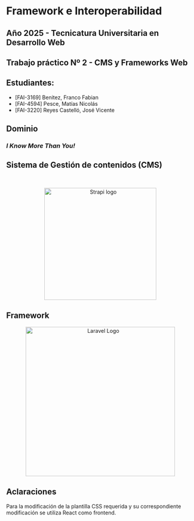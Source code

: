 # Framework e Interoperabilidad

## Año 2025 - Tecnicatura Universitaria en Desarrollo Web

## Trabajo práctico Nº 2 - CMS y Frameworks Web

## Estudiantes:

- [FAI-3169] Benitez, Franco Fabian
- [FAI-4594] Pesce, Matías Nicolás
- [FAI-3220] Reyes Castelló, José Vicente

## Dominio

<h3> <i> I Know More Than You! </i> </h3>


## Sistema de Gestión de contenidos (CMS)

<br>
<p align="center">
  <a href="./Strapi-TP2-FEI/">
    <img src="https://strapi.io/assets/strapi-logo-light.svg" width="300px" alt="Strapi logo" />
  </a>
</p>

## Framework

<p align="center"><a href="./Laravel-TP2-FEI/" target="_blank"><img src="https://raw.githubusercontent.com/laravel/art/master/logo-lockup/5%20SVG/2%20CMYK/1%20Full%20Color/laravel-logolockup-cmyk-red.svg" width="400" alt="Laravel Logo"></a></p>

## Aclaraciones

Para la modificación de la plantilla CSS requerida y su correspondiente modificación se utiliza React como frontend.